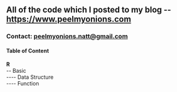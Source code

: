 ## All of the code which I posted to my blog -- https://www.peelmyonions.com
### Contact: peelmyonions.natt@gmail.com


#### Table of Content

**R**<br />
-- Basic<br />
---- Data Structure<br />
---- Function<br />
